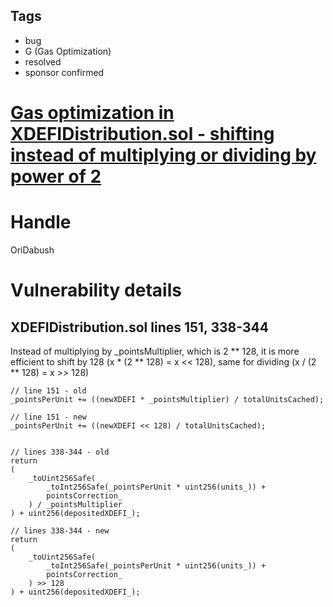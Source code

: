 ## Tags

- bug
- G (Gas Optimization)
- resolved
- sponsor confirmed

# [Gas optimization in XDEFIDistribution.sol - shifting instead of multiplying or dividing by power of 2](https://github.com/code-423n4/2022-01-xdefi-findings/issues/122) 

# Handle

OriDabush


# Vulnerability details

## XDEFIDistribution.sol lines 151, 338-344
Instead of multiplying by _pointsMultiplier, which is 2 ** 128, it is more efficient to shift by 128 (x * (2 ** 128) = x << 128), same for dividing (x / (2 ** 128) = x >> 128)
```sol
// line 151 - old
_pointsPerUnit += ((newXDEFI * _pointsMultiplier) / totalUnitsCached);

// line 151 - new
_pointsPerUnit += ((newXDEFI << 128) / totalUnitsCached);


// lines 338-344 - old
return
(
    _toUint256Safe(
        _toInt256Safe(_pointsPerUnit * uint256(units_)) +
        pointsCorrection_
    ) / _pointsMultiplier
) + uint256(depositedXDEFI_);

// lines 338-344 - new
return
(
    _toUint256Safe(
        _toInt256Safe(_pointsPerUnit * uint256(units_)) +
        pointsCorrection_
    ) >> 128
) + uint256(depositedXDEFI_);
```


